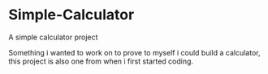 # Simple-Calculator
A simple calculator project

Something i wanted to work on to prove to myself i could build a calculator, this project is also one from when i first started coding.
